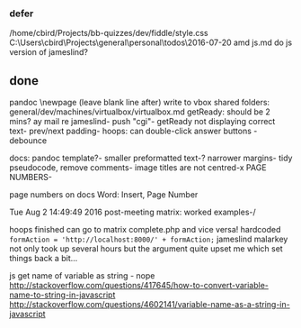 

### defer

/home/cbird/Projects/bb-quizzes/dev/fiddle/style.css
C:\Users\cbird\Projects\general\personal\todos\2016-07-20 amd js.md
do js version of jameslind?

## done

pandoc \newpage (leave blank line after)
write to vbox shared folders: general/dev/machines/virtualbox/virtualbox.md
getReady: should be 2 mins?
ay mail re jameslind-
push "cgi"-
getReady not displaying correct text-
prev/next padding-
hoops: can double-click answer buttons - debounce

docs:
pandoc template?-
smaller preformatted text-?
narrower margins-
tidy pseudocode, remove comments-
image titles are not centred-x
PAGE NUMBERS-

page numbers on docs
    Word: Insert, Page Number

Tue Aug  2 14:49:49 2016 post-meeting
matrix: worked examples-/

hoops finished can go to matrix complete.php and vice versa! hardcoded `formAction = 'http://localhost:8000/' + formAction;`
jameslind malarkey not only took up several hours but the argument quite upset me which set things back a bit...

js get name of variable as string - nope
http://stackoverflow.com/questions/417645/how-to-convert-variable-name-to-string-in-javascript
http://stackoverflow.com/questions/4602141/variable-name-as-a-string-in-javascript

